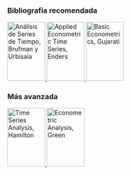 ### Bibliografía recomendada
<p>
<a href="https://www.goodreads.com/book/show/22615937-an-lisis-de-series-de-tiempo">
<img border="0" title="Análisis de Series de Tiempo, Brufman y Urbisaia" 
src="https://i.gr-assets.com/images/S/compressed.photo.goodreads.com/books/1404316441l/22615937.jpg" width="86" height="133.3">
</a>
<a href="https://www.goodreads.com/book/show/1141041.Applied_Econometric_Time_Series">
<img border="0" title="Applied Econometric Time Series, Enders" 
src="https://i.gr-assets.com/images/S/compressed.photo.goodreads.com/books/1387714165l/1141041.jpg" width="86" height="133.3">
</a>
<a href="https://www.goodreads.com/book/show/6304649-basic-econometrics">
<img border="0" title="Basic Econometrics, Gujarati" 
src="https://i.gr-assets.com/images/S/compressed.photo.goodreads.com/books/1348400491l/6304649.jpg" width="86" height="133.3">
</a>
</p>

### Más avanzada
<p>
<a href="https://www.goodreads.com/book/show/1131921.Time_Series_Analysis?ac=1&from_search=true&qid=Q7KupmhcM2&rank=1">
<img border="0" title="Time Series Analysis, Hamilton" 
src="https://i.gr-assets.com/images/S/compressed.photo.goodreads.com/books/1347802271l/1131921.jpg" width="86" height="133.3">
</a>
<a href="https://www.goodreads.com/book/show/83280.Econometric_Analysis?ac=1&from_search=true&qid=GNP7ov1IYR&rank=1">
<img border="0" title="Econometric Analysis, Green" 
src="https://i.gr-assets.com/images/S/compressed.photo.goodreads.com/books/1386924179l/83280.jpg" width="86" height="133.3">
</a>
</p>
